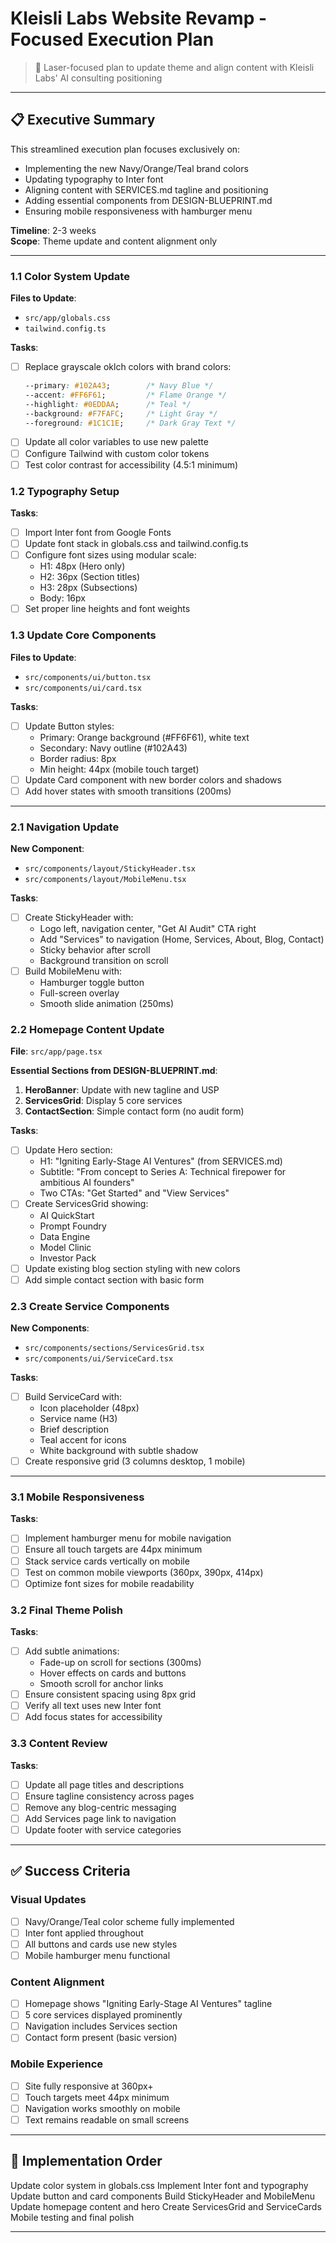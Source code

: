 # Kleisli Labs Website Revamp - Focused Execution Plan

> 🎯 Laser-focused plan to update theme and align content with Kleisli Labs' AI consulting positioning

---

## 📋 Executive Summary

This streamlined execution plan focuses exclusively on:
- Implementing the new Navy/Orange/Teal brand colors
- Updating typography to Inter font
- Aligning content with SERVICES.md tagline and positioning
- Adding essential components from DESIGN-BLUEPRINT.md
- Ensuring mobile responsiveness with hamburger menu

**Timeline**: 2-3 weeks  
**Scope**: Theme update and content alignment only

---


### 1.1 Color System Update

**Files to Update**:
- `src/app/globals.css`
- `tailwind.config.ts`

**Tasks**:
- [ ] Replace grayscale oklch colors with brand colors:
  ```css
  --primary: #102A43;        /* Navy Blue */
  --accent: #FF6F61;         /* Flame Orange */  
  --highlight: #0EDDAA;      /* Teal */
  --background: #F7FAFC;     /* Light Gray */
  --foreground: #1C1C1E;     /* Dark Gray Text */
  ```
- [ ] Update all color variables to use new palette
- [ ] Configure Tailwind with custom color tokens
- [ ] Test color contrast for accessibility (4.5:1 minimum)

### 1.2 Typography Setup

**Tasks**:
- [ ] Import Inter font from Google Fonts
- [ ] Update font stack in globals.css and tailwind.config.ts
- [ ] Configure font sizes using modular scale:
  - H1: 48px (Hero only)
  - H2: 36px (Section titles)
  - H3: 28px (Subsections)
  - Body: 16px
- [ ] Set proper line heights and font weights

### 1.3 Update Core Components

**Files to Update**:
- `src/components/ui/button.tsx`
- `src/components/ui/card.tsx`

**Tasks**:
- [ ] Update Button styles:
  - Primary: Orange background (#FF6F61), white text
  - Secondary: Navy outline (#102A43)
  - Border radius: 8px
  - Min height: 44px (mobile touch target)
- [ ] Update Card component with new border colors and shadows
- [ ] Add hover states with smooth transitions (200ms)

---


### 2.1 Navigation Update

**New Component**:
- `src/components/layout/StickyHeader.tsx`
- `src/components/layout/MobileMenu.tsx`

**Tasks**:
- [ ] Create StickyHeader with:
  - Logo left, navigation center, "Get AI Audit" CTA right
  - Add "Services" to navigation (Home, Services, About, Blog, Contact)
  - Sticky behavior after scroll
  - Background transition on scroll
- [ ] Build MobileMenu with:
  - Hamburger toggle button
  - Full-screen overlay
  - Smooth slide animation (250ms)

### 2.2 Homepage Content Update

**File**: `src/app/page.tsx`

**Essential Sections from DESIGN-BLUEPRINT.md**:
1. **HeroBanner**: Update with new tagline and USP
2. **ServicesGrid**: Display 5 core services
3. **ContactSection**: Simple contact form (no audit form)

**Tasks**:
- [ ] Update Hero section:
  - H1: "Igniting Early-Stage AI Ventures" (from SERVICES.md)
  - Subtitle: "From concept to Series A: Technical firepower for ambitious AI founders"
  - Two CTAs: "Get Started" and "View Services"
- [ ] Create ServicesGrid showing:
  - AI QuickStart
  - Prompt Foundry
  - Data Engine
  - Model Clinic
  - Investor Pack
- [ ] Update existing blog section styling with new colors
- [ ] Add simple contact section with basic form

### 2.3 Create Service Components

**New Components**:
- `src/components/sections/ServicesGrid.tsx`
- `src/components/ui/ServiceCard.tsx`

**Tasks**:
- [ ] Build ServiceCard with:
  - Icon placeholder (48px)
  - Service name (H3)
  - Brief description
  - Teal accent for icons
  - White background with subtle shadow
- [ ] Create responsive grid (3 columns desktop, 1 mobile)

---


### 3.1 Mobile Responsiveness

**Tasks**:
- [ ] Implement hamburger menu for mobile navigation
- [ ] Ensure all touch targets are 44px minimum
- [ ] Stack service cards vertically on mobile
- [ ] Test on common mobile viewports (360px, 390px, 414px)
- [ ] Optimize font sizes for mobile readability

### 3.2 Final Theme Polish

**Tasks**:
- [ ] Add subtle animations:
  - Fade-up on scroll for sections (300ms)
  - Hover effects on cards and buttons
  - Smooth scroll for anchor links
- [ ] Ensure consistent spacing using 8px grid
- [ ] Verify all text uses new Inter font
- [ ] Add focus states for accessibility

### 3.3 Content Review

**Tasks**:
- [ ] Update all page titles and descriptions
- [ ] Ensure tagline consistency across pages
- [ ] Remove any blog-centric messaging
- [ ] Add Services page link to navigation
- [ ] Update footer with service categories

---

## ✅ Success Criteria

### Visual Updates
- [ ] Navy/Orange/Teal color scheme fully implemented
- [ ] Inter font applied throughout
- [ ] All buttons and cards use new styles
- [ ] Mobile hamburger menu functional

### Content Alignment
- [ ] Homepage shows "Igniting Early-Stage AI Ventures" tagline
- [ ] 5 core services displayed prominently
- [ ] Navigation includes Services section
- [ ] Contact form present (basic version)

### Mobile Experience
- [ ] Site fully responsive at 360px+
- [ ] Touch targets meet 44px minimum
- [ ] Navigation works smoothly on mobile
- [ ] Text remains readable on small screens

---

## 🚀 Implementation Order

 Update color system in globals.css
 Implement Inter font and typography
 Update button and card components
 Build StickyHeader and MobileMenu
 Update homepage content and hero
 Create ServicesGrid and ServiceCards
 Mobile testing and final polish

---
